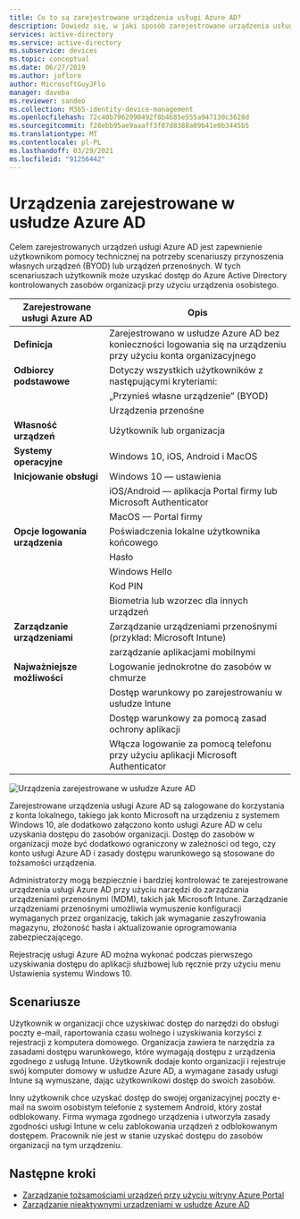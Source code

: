 ```yaml
---
title: Co to są zarejestrowane urządzenia usługi Azure AD?
description: Dowiedz się, w jaki sposób zarejestrowane urządzenia usługi Azure AD zapewniają użytkownikom pomoc techniczną dla scenariuszy tworzenia własnych urządzeń (BYOD) lub urządzeń przenośnych.
services: active-directory
ms.service: active-directory
ms.subservice: devices
ms.topic: conceptual
ms.date: 06/27/2019
ms.author: joflore
author: MicrosoftGuyJFlo
manager: daveba
ms.reviewer: sandeo
ms.collection: M365-identity-device-management
ms.openlocfilehash: 72c40b7962090492f8b4b85e555a947130c3628d
ms.sourcegitcommit: f28ebb95ae9aaaff3f87d8388a09b41e0b3445b5
ms.translationtype: MT
ms.contentlocale: pl-PL
ms.lasthandoff: 03/29/2021
ms.locfileid: "91256442"
---
```

# <a name="azure-ad-registered-devices"></a>Urządzenia zarejestrowane w usłudze Azure AD

Celem zarejestrowanych urządzeń usługi Azure AD jest zapewnienie użytkownikom pomocy technicznej na potrzeby scenariuszy przynoszenia własnych urządzeń (BYOD) lub urządzeń przenośnych. W tych scenariuszach użytkownik może uzyskać dostęp do Azure Active Directory kontrolowanych zasobów organizacji przy użyciu urządzenia osobistego.

| Zarejestrowane usługi Azure AD | Opis |
| --- | --- |
| **Definicja** | Zarejestrowano w usłudze Azure AD bez konieczności logowania się na urządzeniu przy użyciu konta organizacyjnego |
| **Odbiorcy podstawowe** | Dotyczy wszystkich użytkowników z następującymi kryteriami: |
|   | „Przynieś własne urządzenie” (BYOD) |
|   | Urządzenia przenośne |
| **Własność urządzeń** | Użytkownik lub organizacja |
| **Systemy operacyjne** | Windows 10, iOS, Android i MacOS |
| **Inicjowanie obsługi** | Windows 10 — ustawienia |
|   | iOS/Android — aplikacja Portal firmy lub Microsoft Authenticator |
|   | MacOS — Portal firmy |
| **Opcje logowania urządzenia** | Poświadczenia lokalne użytkownika końcowego |
|   | Hasło |
|   | Windows Hello |
|   | Kod PIN |
|   | Biometria lub wzorzec dla innych urządzeń |
| **Zarządzanie urządzeniami** | Zarządzanie urządzeniami przenośnymi (przykład: Microsoft Intune) |
|   | zarządzanie aplikacjami mobilnymi |
| **Najważniejsze możliwości** | Logowanie jednokrotne do zasobów w chmurze |
|   | Dostęp warunkowy po zarejestrowaniu w usłudze Intune |
|   | Dostęp warunkowy za pomocą zasad ochrony aplikacji |
|   | Włącza logowanie za pomocą telefonu przy użyciu aplikacji Microsoft Authenticator |

![Urządzenia zarejestrowane w usłudze Azure AD](./media/concept-azure-ad-register/azure-ad-registered-device.png)

Zarejestrowane urządzenia usługi Azure AD są zalogowane do korzystania z konta lokalnego, takiego jak konto Microsoft na urządzeniu z systemem Windows 10, ale dodatkowo załączono konto usługi Azure AD w celu uzyskania dostępu do zasobów organizacji. Dostęp do zasobów w organizacji może być dodatkowo ograniczony w zależności od tego, czy konto usługi Azure AD i zasady dostępu warunkowego są stosowane do tożsamości urządzenia.

Administratorzy mogą bezpiecznie i bardziej kontrolować te zarejestrowane urządzenia usługi Azure AD przy użyciu narzędzi do zarządzania urządzeniami przenośnymi (MDM), takich jak Microsoft Intune. Zarządzanie urządzeniami przenośnymi umożliwia wymuszenie konfiguracji wymaganych przez organizację, takich jak wymaganie zaszyfrowania magazynu, złożoność hasła i aktualizowanie oprogramowania zabezpieczającego. 

Rejestrację usługi Azure AD można wykonać podczas pierwszego uzyskiwania dostępu do aplikacji służbowej lub ręcznie przy użyciu menu Ustawienia systemu Windows 10. 

## <a name="scenarios"></a>Scenariusze

Użytkownik w organizacji chce uzyskiwać dostęp do narzędzi do obsługi poczty e-mail, raportowania czasu wolnego i uzyskiwania korzyści z rejestracji z komputera domowego. Organizacja zawiera te narzędzia za zasadami dostępu warunkowego, które wymagają dostępu z urządzenia zgodnego z usługą Intune. Użytkownik dodaje konto organizacji i rejestruje swój komputer domowy w usłudze Azure AD, a wymagane zasady usługi Intune są wymuszane, dając użytkownikowi dostęp do swoich zasobów.

Inny użytkownik chce uzyskać dostęp do swojej organizacyjnej poczty e-mail na swoim osobistym telefonie z systemem Android, który został odblokowany. Firma wymaga zgodnego urządzenia i utworzyła zasady zgodności usługi Intune w celu zablokowania urządzeń z odblokowanym dostępem. Pracownik nie jest w stanie uzyskać dostępu do zasobów organizacji na tym urządzeniu.

## <a name="next-steps"></a>Następne kroki

- [Zarządzanie tożsamościami urządzeń przy użyciu witryny Azure Portal](device-management-azure-portal.md)
- [Zarządzanie nieaktywnymi urządzeniami w usłudze Azure AD](manage-stale-devices.md)
